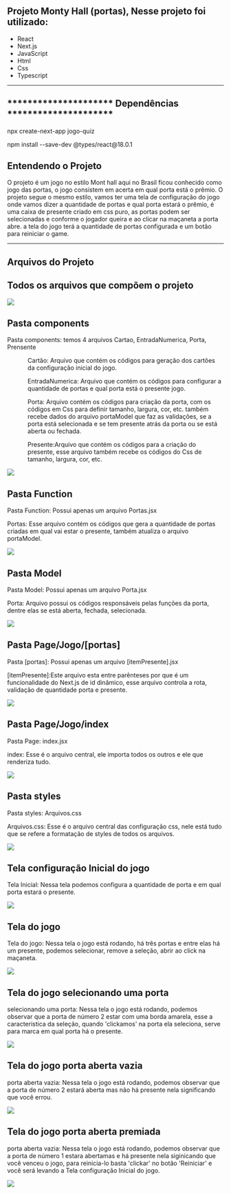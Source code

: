 <h2>Projeto Monty Hall (portas), Nesse projeto foi utilizado:</h2>

<ul>
  <li>React</li>
  <li>Next.js</li>
  <li>JavaScript</li>
  <li>Html</li>
  <li>Css</li>
  <li>Typescript</li>
</ul>

 <hr/>
 
 <h2>********************* Dependências *********************</h2> 
<p>npx create-next-app jogo-quiz</p>
<p>npm install --save-dev @types/react@18.0.1</p>

<h2>Entendendo o Projeto</h2>

<p> 
O projeto é um jogo no estilo Mont hall aqui no Brasil ficou conhecido como jogo das portas, o jogo consistem em acerta em qual porta está o prêmio.
O projeto segue o mesmo estilo, vamos ter uma tela de configuração do jogo onde vamos dizer a quantidade de portas e qual porta estará o prêmio, é uma caixa de presente criado em css puro, as portas podem ser selecionadas e  conforme o jogador queira e ao clicar na maçaneta a porta abre.
a tela do jogo terá a quantidade de portas configurada e um botão para reiniciar o game.
</p>

<hr/>

<h2>Arquivos do Projeto</h2>

<h2>Todos os arquivos que compõem o projeto</h2>
<img src="public\Projeto.png"/>

<h2>Pasta components</h2>
<p>Pasta components: temos 4 arquivos Cartao, EntradaNumerica, Porta, Prensente</p>
  <ul>
   <ul>Cartão: Arquivo que contém os códigos para geração dos cartões da configuração inicial do jogo. </ul>
   <ul>EntradaNumerica: Arquivo que contém os códigos para configurar a quantidade de portas e qual porta está o presente jogo.</ul>
   <ul>Porta: Arquivo contém os códigos para criação da porta, com os códigos em Css para definir tamanho, largura, cor, etc. também recebe dados do arquivo portaModel               que faz as validações, se a porta está selecionada e se tem presente atrás da porta ou se está aberta ou fechada.</ul>
   <ul>Presente:Arquivo que contém os códigos para a criação do presente, esse arquivo também recebe os códigos do Css de tamanho, largura, cor, etc.</ul>
  </ul>

<img src="public\pasta_components.png"/>

<h2>Pasta Function</h2>
<p>Pasta Function: Possui apenas um arquivo Portas.jsx</p>
<p>Portas: Esse arquivo contém os códigos que gera a quantidade de portas criadas em qual vai estar o presente, também atualiza o arquivo portaModel.
</p>
<img src="public\pasta_function.png"/>

<h2>Pasta Model</h2>
<p>Pasta Model: Possui apenas um arquivo Porta.jsx</p>
<p>Porta: Arquivo possui os códigos responsáveis pelas funções da porta, dentre elas se está aberta, fechada, selecionada.</p>
<img src="public\pasta_model.png"/>

<h2>Pasta Page/Jogo/[portas]</h2>
<p>Pasta [portas]: Possui apenas um arquivo [itemPresente].jsx</p>
<p>[itemPresente]:Este arquivo esta entre parênteses por que é um funcionalidade do Next.js de id dinâmico, esse arquivo controla a rota, validação de quantidade        porta e presente.</p>
<img src="public\pasta_page.png"/>

<h2>Pasta Page/Jogo/index</h2>
<p>Pasta Page: index.jsx</p>
<p>index: Esse é o arquivo central, ele importa todos os outros e ele que renderiza tudo.</p>
<img src="public\Projeto.png"/>

<h2>Pasta styles</h2>
<p>Pasta styles: Arquivos.css</p>
<p>Arquivos.css: Esse é o arquivo central das configuração css, nele está tudo que se refere a formatação de styles de todos os arquivos.</p>
<img src="public\Projeto.png"/>

<h2>Tela configuração Inicial do jogo</h2>
<p>Tela Inicial: Nessa tela podemos configura a quantidade de porta e em qual porta estará o presente.</p>
<img src="public\tela_inicial_confi.png"/>

<h2>Tela do jogo</h2>
<p>Tela do jogo: Nessa tela o jogo está rodando, há três portas e entre elas há um presente, podemos selecionar, remove a seleção, abrir ao click na maçaneta.</p>
<img src="public\tela_do_game.png"/>

<h2>Tela do jogo selecionando uma porta</h2>
<p>selecionando uma porta: Nessa tela o jogo está rodando, podemos observar que a porta  de número 2 estar com uma borda amarela, esse a caracteristica da seleção,
   quando 'clickamos' na porta ela seleciona, serve para marca em qual porta há o presente.
</p>
<img src="public\porta_selecionada.png"/>

<h2>Tela do jogo porta aberta vazia</h2>
<p>porta aberta vazia: Nessa tela o jogo está rodando, podemos observar que a porta  de número 2 estará aberta mas não há presente nela significando que você errou.
</p>
<img src="public\porta_aberta.png"/>

<h2>Tela do jogo porta aberta premiada</h2>
<p>porta aberta vazia: Nessa tela o jogo está rodando, podemos observar que a porta  de número 1 estara abertamas e há presente nela siginicando que você venceu o jogo, para reinicia-lo basta 'clickar' no botão 'Reiniciar' e você será levando a Tela configuração Inicial do jogo.
</p>
<img src="public\porta_premiada.png"/>




